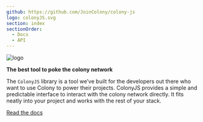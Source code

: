 ```yaml
---
github: https://github.com/JoinColony/colony-js
logo: colonyJS.svg
section: index
sectionOrder:
  - Docs
  - API
---
```


![logo](/img/colony-js.png)

**The best tool to poke the colony network**

The `ColonyJS` library is a tool we’ve built for the developers out there who want to use Colony to power their projects. ColonyJS provides a simple and predictable interface to interact with the colony network directly. It fits neatly into your project and works with the rest of your stack.

[Read the docs](docs-quickstart/ "Docs")
